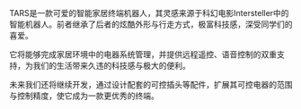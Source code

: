 TARS是一款可爱的智能家居终端机器人，其灵感来源于科幻电影Intersteller中的智能机器人。前者继承了后者的炫酷外形与行走方式，极富科技感，深受同学们的喜爱。

它将能够完成家居环境中的电器系统管理，并提供远程遥控、语音控制的双重支持，为我们的生活带来久违的科技感与极大的便利。

未来我们还将继续开发，通过设计配套的可控插头等配件，扩展其可控电器的范围与控制精度，使它成为一款更优秀的终端。